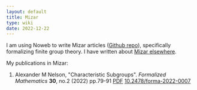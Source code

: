 ```yaml
---
layout: default
title: Mizar
type: wiki
date: 2022-12-22
---
```


I am using Noweb to write Mizar articles ([Github repo](https://github.com/pqnelson/mizar-playground)), specifically formalizing
finite group theory. I have written about [Mizar
elsewhere](https://pqnelson.github.io/org-notes/comp-sci/theorem-provers/mizar/index.html).

My publications in Mizar:

1. Alexander M Nelson,
   "Characteristic Subgroups".
   _Formalized Mathematics_ **30**, no.2 (2022) pp.79-91
   [PDF](http://mizar.uwb.edu.pl/fm/fm30-2/group_22.pdf)
   [10.2478/forma-2022-0007](https://doi.org/10.2478/forma-2022-0007)
   